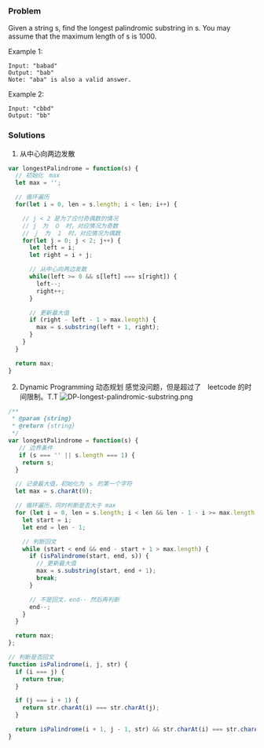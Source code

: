 ### Problem

Given a string s, find the longest palindromic substring in s. You may assume that the maximum length of s is 1000.

Example 1:
```
Input: "babad"
Output: "bab"
Note: "aba" is also a valid answer.
```

Example 2:
```
Input: "cbbd"
Output: "bb"
```

### Solutions
1. 从中心向两边发散

```js
var longestPalindrome = function(s) {
  // 初始化　max
  let max = '';

  // 循环遍历
  for(let i = 0, len = s.length; i < len; i++) {

    // j < 2 是为了应付奇偶数的情况
    // j　为　０　时，对应情况为奇数
    // ｊ　为　１　时，对应情况为偶数
    for(let j = 0; j < 2; j++) {
      let left = i;
      let right = i + j;

      // 从中心向两边发散
      while(left >= 0 && s[left] === s[right]) {
        left--;
        right++;
      }

      // 更新最大值
      if (right - left - 1 > max.length) {
        max = s.substring(left + 1, right);
      }
    }
  }

  return max;
}
```
2. Dynamic Programming 动态规划
感觉没问题，但是超过了　leetcode 的时间限制。T.T
![DP-longest-palindromic-substring.png](https://qn-static.felixzzz.cn/DP-longest-palindromic-substring.png)

```js
/**
 * @param {string}
 * @return {string}
 */
var longestPalindrome = function(s) {
   // 边界条件
   if (s === '' || s.length === 1) {
    return s;
  }

  // 记录最大值，初始化为 ｓ 的第一个字符
  let max = s.charAt(0);

  // 循环遍历，同时判断是否大于 max
  for (let i = 0, len = s.length; i < len && len - 1 - i >= max.length; i++) {
    let start = i;
    let end = len - 1;

    // 判断回文
    while (start < end && end - start + 1 > max.length) {
      if (isPalindrome(start, end, s)) {
        // 更新最大值
        max = s.substring(start, end + 1);
        break;
      }

      // 不是回文，end-- 然后再判断
      end--;
    }
  }

  return max;
};

// 判断是否回文
function isPalindrome(i, j, str) {
  if (i === j) {
    return true;
  }

  if (j === i + 1) {
    return str.charAt(i) === str.charAt(j);
  }

  return isPalindrome(i + 1, j - 1, str) && str.charAt(i) === str.charAt(j);
}
```
